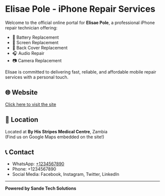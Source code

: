 # Elisae Pole - iPhone Repair Services

Welcome to the official online portal for **Elisae Pole**, a professional iPhone repair technician offering:

- 🔋 Battery Replacement  
- 📱 Screen Replacement  
- 🔧 Back Cover Replacement  
- 🎧 Audio Repair  
- 📷 Camera Replacement  

Elisae is committed to delivering fast, reliable, and affordable mobile repair services with a personal touch.

## 🌐 Website
[Click here to visit the site](href: "Elisae_Pole_Business.html")

## 📍 Location
Located at **By His Stripes Medical Centre**, Zambia  
(Find us on Google Maps embedded on the site!)

## 📞 Contact
- WhatsApp: [+1234567890](https://wa.me/1234567890)  
- Phone: +1234567890  
- Social Media: Facebook, Instagram, Twitter, LinkedIn

---

**Powered by Sande Tech Solutions**
